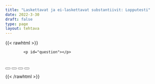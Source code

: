 ```yaml
---
title: "Laskettavat ja ei-laskettavat substantiivit: Lopputesti"
date: 2022-3-30
draft: false
type: page
layout: tehtava
---
```

<!-- raw html -->
{{< rawhtml >}}
<link rel="stylesheet" type="text/css" href="/css/monivalinta1.css"/>
<body>
<div id="quiz">

            <p id="question"></p>
 <br>
            <div class="buttons">
            <button id="btn0"><span id="choice0"></span></button> 
            <button id="btn1"><span id="choice1"></span></button>
            <button id="btn2"><span id="choice2"></span></button> 
            <button id="btn3"><span id="choice3"></span></button>     
</div>
</div>

</body>

<script>

function Quiz(questions) {
  this.score = 0;
  this.questions = questions;
  this.questionIndex = 0;
}

Quiz.prototype.getQuestionIndex = function() {
  return this.questions[this.questionIndex];
}

Quiz.prototype.guess = function(answer) {
  if (this.getQuestionIndex().isCorrectAnswer(answer)) {
    this.score++;
  } else {
  displayFinalMessage();}

  this.questionIndex++;
}

Quiz.prototype.isEnded = function() {
  return this.questionIndex === this.questions.length;
}

function startOver() {
  location.reload(true);
}

function Question(text, choices, answer) {
  this.text = text;
  this.choices = choices;
  this.answer = answer;
}

Question.prototype.isCorrectAnswer = function(choice) {
  return this.answer === choice;
}

function populate() {
  if (quiz.isEnded()) {
    showScores();
  } else {
    // show question
    var element = document.getElementById("question");
    element.innerHTML = quiz.getQuestionIndex().text;

    // show options
    var choices = quiz.getQuestionIndex().choices;
    for (var i = 0; i < choices.length; i++) {
      var element = document.getElementById("choice" + i);
      element.innerHTML = choices[i];
      guess("btn" + i, choices[i]);
    }

    showProgress();
  }
}

function guess(id, guess) {
  var button = document.getElementById(id);
  button.onclick = function() {
    quiz.guess(guess);
    populate();
  }
}

function showProgress() {
  var currentQuestionNumber = quiz.questionIndex + 1;
  var element = document.getElementById("progress");
  element.innerHTML = "Question " + currentQuestionNumber + " of " + quiz.questions.length;
}

function showScores() {
  var gameOverHTML = "Aivan mahtavaa!!";
  gameOverHTML += "<br>Sait kaikki " + quiz.score + " kohtaa oikein!"
  var element = document.getElementById("quiz");
  element.innerHTML = gameOverHTML;
}

function displayFinalMessage() {
  $("#buttons").empty();
  $("#quiz").empty();
  $("#quiz").append('<div id="finalMessage">Oh dear!<br><br>Nyt meni väärin niin että heilahti.<br>Mutta ei se haittaa, kokeile uudestaan!</div>');
  $("#quiz").append('<button id="resetbutton">Takaisin alkuun</button>')
  document.getElementById("resetbutton").onclick = (startOver);
 }

// kysymykset tähän
var questions = [
  new Question('Time is _____ money', ['a', 'an', 'the', '-'], '-'),
  new Question('I love _____ peace and quiet of country life', ['a', 'an', 'the', '-'], 'the'),
  new Question('I like eating _____ Italian food.', ['a', 'an', 'the', '-'], '-'),
  new Question('However, Fiorentina, ______ Italian restaurant near us, is terrible.', ['a', 'an', 'the', '-'], 'the'),
  new Question('Who invented _____ computer?', ['a', 'an', 'the', '-'], 'the'),
  new Question('How much is _____ slice of that cheese?', ['a', 'an', 'the', '-'], 'a'),
  new Question('_____ Euro is not doing well thanks to the Russian invasion.', ['a', 'an', 'the', '-'], 'the'),
  new Question('Well that really is _____ interesting article.', ['a', 'an', 'the', '-'], 'an'),
  new Question('I will take you to _____ airport when you are ready!', ['a', 'an', 'the', '-'], 'the'),
  new Question('Philip is ____ very nice person!',  ['a', 'an', 'the', '-'], 'a'),
  new Question('He spends ____ whole day helping the poor.', ['a', 'an', 'the', '-'], 'the'),
  new Question('This is not ____ end of the exercise.', ['a', 'an', 'the', '-'], 'the'),
  new Question('Have you seen my pet rabbit? It is ____ white one you saw earlier today.', ['a', 'an', 'the', '-'], 'the'),
  new Question('Pet rabbits can run 30 miles ______ hour.', ['a', 'an', 'the', '-'], 'an'),
  new Question('It is  ______ fifth rabbit I have lost this month.', ['a', 'an', 'the', '-'], 'the'),
  new Question('They cost 60 dollars ______ rabbit.', ['a', 'an', 'the', '-'], 'a'),
  new Question('Who killed ____ Archduke of Austria-Hungary?', ['a', 'an', 'the', '-'], 'the'),
  new Question('______ Dolphin is a very intelligent animal.', ['a', 'an', 'the', '-'], 'the'),
  new Question('They always have ______ few tricks up their sleeve.', ['a', 'an', 'the', '-'], 'a'),
  new Question('Are you ill? Do you have _____ flu?', ['a', 'an', 'the', '-'], 'the'),
  new Question('Oh lord are you having ______ heart attack?', ['a', 'an', 'the', '-'], 'a'),
  new Question('We love _____ South of England.', ['a', 'an', 'the', '-'], 'the'),
  new Question('_____ Weasleys are an odd family.', ['a', 'an', 'the', '-'], 'the'),
  new Question('You are _____ wizard Harry!', ['a', 'an', 'the', '-'], 'a'),
  new Question('What can we do to help _____ blind?', ['a', 'an', 'the', '-'], 'the'),
  new Question('Can you speak ______ French?', ['a', 'an', 'the', '-'], '-'),
  new Question('Oui oui monsieur, I love ______ France!', ['a', 'an', 'the', '-'], '-'),
  new Question('However, I must admit I despise ______ French! They are awful!', ['a', 'an', 'the', '-'], 'the'),
  new Question('Stop pretending, we know you are from _____ Netherlands.', ['a', 'an', 'the', '-'], 'the'),
  new Question('Originally he is from _____ European country, but I forgot which one.', ['a', 'an', 'the', '-'], 'a'),
  new Question("Do you have ______ driver's license?", ['a', 'an', 'the', '-'], 'a'),
  new Question('Of course! I am ______ adult after all.', ['a', 'an', 'the', '-'], 'an'),
  new Question('_____ computer on my desk belongs to my husband.', ['a', 'an', 'the', '-'], 'the'),
  new Question('She really does give ______ good advice!', ['a', 'an', 'the', '-'], '-'),
  new Question('Is this ______ last question of this test?', ['a', 'an', 'the', '-'], 'the'),
  
];

$('.reset').click(startOver);

var quiz = new Quiz(questions);

populate();
</script> 

{{< /rawhtml >}}


